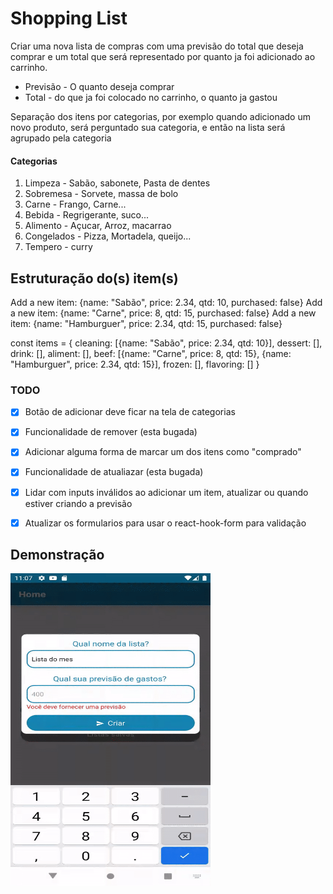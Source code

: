 # Shopping List

Criar uma nova lista de compras com uma previsão do total que deseja comprar e um total que será representado por quanto ja foi adicionado ao carrinho. 

* Previsão - O quanto deseja comprar
* Total - do que ja foi colocado no carrinho, o quanto ja gastou

Separação dos itens por categorias, por exemplo quando adicionado um novo produto, será perguntado sua categoria, e então na lista será agrupado pela categoria

#### Categorias

1. Limpeza - Sabão, sabonete, Pasta de dentes
2. Sobremesa - Sorvete, massa de bolo
3. Carne - Frango, Carne... 
4. Bebida - Regrigerante, suco...
5. Alimento - Açucar, Arroz, macarrao
6. Congelados - Pizza, Mortadela, queijo...
7. Tempero - curry

## Estruturação do(s) item(s)

Add a new item: {name: "Sabão", price: 2.34, qtd: 10, purchased: false}
Add a new item: {name: "Carne", price: 8, qtd: 15, purchased: false}
Add a new item: {name: "Hamburguer", price: 2.34, qtd: 15, purchased: false}

const items = {
  cleaning: [{name: "Sabão", price: 2.34, qtd: 10}],
  dessert: [],
  drink: [],
  aliment: [],
  beef: [{name: "Carne", price: 8, qtd: 15}, {name: "Hamburguer", price: 2.34, qtd: 15}],
  frozen: [],
  flavoring: []
}

### TODO

* [x] Botão de adicionar deve ficar na tela de categorias
* [x] Funcionalidade de remover (esta bugada)
* [x] Adicionar alguma forma de marcar um dos itens como "comprado"
* [x] Funcionalidade de atualiazar (esta bugada)
* [x] Lidar com inputs inválidos ao adicionar um item, atualizar ou quando estiver criando a previsão
* [x] Atualizar os formularios para usar o react-hook-form para validação


## Demonstração
<img src="demo.gif" width="320" height="500" />
